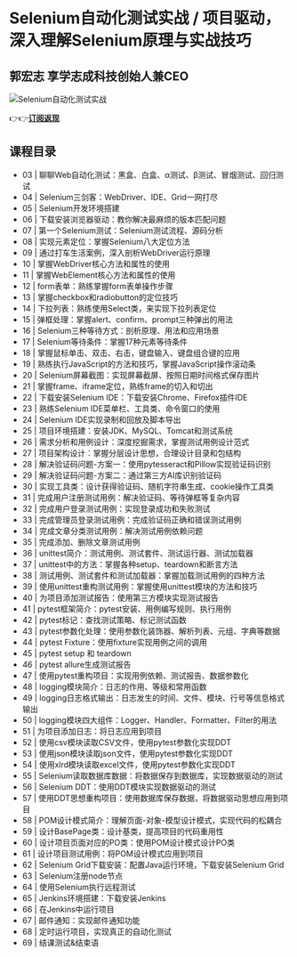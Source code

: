 Selenium自动化测试实战 / 项目驱动，深入理解Selenium原理与实战技巧
==========================================

郭宏志 **享学志成科技创始人兼CEO**
---------------------

![Selenium自动化测试实战](https://www.geekgay.com/storage/geek/geek_eba44294704465bead4c36a078c106e9.jpg)  
  
👉👉[**订阅返现**](https://time.geekbang.org/course/intro/100055601?code=UJ3n0Uqzm-Jeeecc7JRRcarUG-w%2FnOCr%2FbqLq9g1-pc%3D "Selenium自动化测试实战")  
  
课程目录
----

  
  
- 03 | 聊聊Web自动化测试：黑盒、白盒、α测试、β测试、冒烟测试、回归测试
- 04 | Selenium三剑客：WebDriver、IDE、Grid一网打尽
- 05 | Selenium开发环境搭建
- 06 | 下载安装浏览器驱动：教你解决最麻烦的版本匹配问题
- 07 | 第一个Selenium测试：Selenium测试流程、源码分析
- 08 | 实现元素定位：掌握Selenium八大定位方法
- 09 | 通过打车生活案例，深入剖析WebDriver运行原理
- 10 | 掌握WebDriver核心方法和属性的使用
- 11 | 掌握WebElement核心方法和属性的使用
- 12 | form表单：熟练掌握form表单操作步骤
- 13 | 掌握checkbox和radiobutton的定位技巧
- 14 | 下拉列表：熟练使用Select类，来实现下拉列表定位
- 15 | 弹框处理：掌握alert、confirm、prompt三种弹出的用法
- 16 | Selenium三种等待方式：剖析原理、用法和应用场景
- 17 | Selenium等待条件：掌握17种元素等待条件
- 18 | 掌握鼠标单击、双击、右击，键盘输入、键盘组合键的应用
- 19 | 熟练执行JavaScript的方法和技巧，掌握JavaScript操作滚动条
- 20 | Selenium屏幕截图：实现屏幕截屏、按照日期时间格式保存图片
- 21 | 掌握frame、iframe定位，熟练frame的切入和切出
- 22 | 下载安装Selenium IDE：下载安装Chrome、Firefox插件IDE
- 23 | 熟练Selenium IDE菜单栏、工具类、命令窗口的使用
- 24 | Selenium IDE实现录制和回放及脚本导出
- 25 | 项目环境搭建：安装JDK、MySQL、Tomcat和测试系统
- 26 | 需求分析和用例设计：深度挖掘需求，掌握测试用例设计范式
- 27 | 项目架构设计：掌握分层设计思想，合理设计目录和包结构
- 28 | 解决验证码问题-方案一：使用pytesseract和Pillow实现验证码识别
- 29 | 解决验证码问题-方案二：通过第三方AI库识别验证码
- 30 | 实现工具类：设计获得验证码、随机字符串生成、cookie操作工具类
- 31 | 完成用户注册测试用例：解决验证码、等待弹框等复杂内容
- 32 | 完成用户登录测试用例：实现登录成功和失败测试
- 33 | 完成管理员登录测试用例：完成验证码正确和错误测试用例
- 34 | 完成文章分类测试用例：解决测试用例依赖问题
- 35 | 完成添加、删除文章测试用例
- 36 | unittest简介：测试用例、测试套件、测试运行器、测试加载器
- 37 | unittest中的方法：掌握各种setup、teardown和断言方法
- 38 | 测试用例、测试套件和测试加载器：掌握加载测试用例的四种方法
- 39 | 使用unittest重构测试用例：掌握使用unittest模块的方法和技巧
- 40 | 为项目添加测试报告：使用第三方模块实现测试报告
- 41 | pytest框架简介：pytest安装、用例编写规则、执行用例
- 42 | pytest标记：查找测试策略、标记测试函数
- 43 | pytest参数化处理：使用参数化装饰器、解析列表、元组、字典等数据
- 44 | pytest Fixture：使用fixture实现用例之间的调用
- 45 | pytest setup 和 teardown
- 46 | pytest allure生成测试报告
- 47 | 使用pytest重构项目：实现用例依赖、测试报告、数据参数化
- 48 | logging模块简介：日志的作用、等级和常用函数
- 49 | logging日志格式输出：日志发生的时间、文件、模块、行号等信息格式输出
- 50 | logging模块四大组件：Logger、Handler、Formatter、Filter的用法
- 51 | 为项目添加日志：将日志应用到项目
- 52 | 使用csv模块读取CSV文件，使用pytest参数化实现DDT
- 53 | 使用json模块读取json文件，使用pytest参数化实现DDT
- 54 | 使用xlrd模块读取excel文件，使用pytest参数化实现DDT
- 55 | Selenium读取数据库数据：将数据保存到数据库，实现数据驱动的测试
- 56 | Selenium DDT：使用DDT模块实现数据驱动的测试
- 57 | 使用DDT思想重构项目：使用数据库保存数据，将数据驱动思想应用到项目
- 58 | POM设计模式简介：理解页面-对象-模型设计模式，实现代码的松耦合
- 59 | 设计BasePage类：设计基类，提高项目的代码重用性
- 60 | 设计项目页面对应的PO类：使用POM设计模式设计PO类
- 61 | 设计项目测试用例：将POM设计模式应用到项目
- 62 | Selenium Grid下载安装：配置Java运行环境，下载安装Selenium Grid
- 63 | Selenium注册node节点
- 64 | 使用Selenium执行远程测试
- 65 | Jenkins环境搭建：下载安装Jenkins
- 66 | 在Jenkins中运行项目
- 67 | 邮件通知：实现邮件通知功能
- 68 | 定时运行项目，实现真正的自动化测试
- 69 | 结课测试&amp;结束语